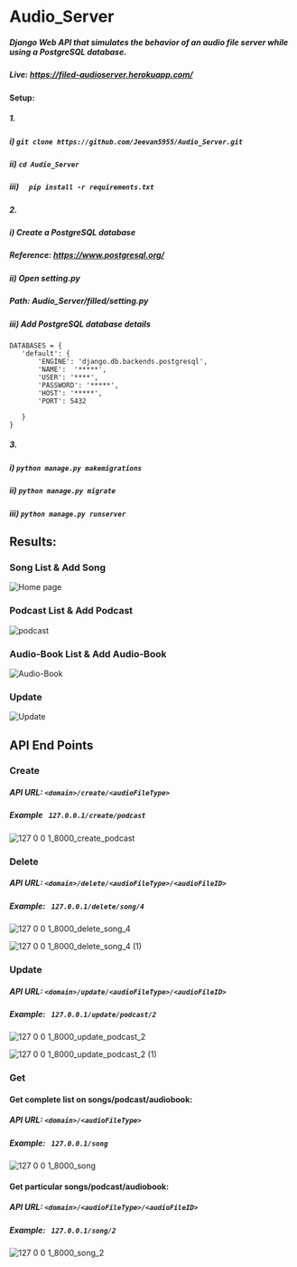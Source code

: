 ﻿# Audio_Server
 
 ##### Django Web API that simulates the behavior of an audio file server while using a PostgreSQL database.
 ##### Live: https://filed-audioserver.herokuapp.com/
 
 #### Setup:
 
 ##### 1.
 
 ##### i)  ```git clone https://github.com/Jeevan5955/Audio_Server.git```
 ##### ii) ```cd Audio_Server``` 
 ##### iii) ```  pip install -r requirements.txt```
 
 ##### 2.
 
 ##### i) Create a PostgreSQL database
 ##### Reference: https://www.postgresql.org/
 ##### ii) Open setting.py 
 ##### Path: Audio_Server/filled/setting.py
 ##### iii) Add PostgreSQL database details

 ```
 DATABASES = {
    'default': {
        'ENGINE': 'django.db.backends.postgresql',
        'NAME':  '*****',
        'USER': '****',
        'PASSWORD': '*****',
        'HOST': '*****',
        'PORT': 5432

    }
}
```

##### 3.

 ##### i)  ```python manage.py makemigrations```
 ##### ii) ```python manage.py migrate``` 
 ##### iii) ```python manage.py runserver```
 
 
## Results:

### Song List & Add Song

![Home page](https://user-images.githubusercontent.com/54932235/117993421-5982b200-b35d-11eb-8673-ccd8fe322479.png)


### Podcast List & Add Podcast

![podcast](https://user-images.githubusercontent.com/54932235/117993506-6e5f4580-b35d-11eb-8e52-2c6d41a34f28.png)

### Audio-Book List & Add Audio-Book

![Audio-Book](https://user-images.githubusercontent.com/54932235/117993622-88992380-b35d-11eb-9c8f-532a9e2601cd.png)

### Update

![Update](https://user-images.githubusercontent.com/54932235/117993747-9fd81100-b35d-11eb-9bfc-19e7d6f40eac.png)

## API End Points

### Create 


##### API URL: ```<domain>/create/<audioFileType>```

#####  Example ``` 127.0.0.1/create/podcast```

![127 0 0 1_8000_create_podcast](https://user-images.githubusercontent.com/54932235/117994334-17a63b80-b35e-11eb-865e-fe3cbf577c5b.png)

### Delete

##### API URL: ```<domain>/delete/<audioFileType>/<audioFileID>```

#####  Example: ``` 127.0.0.1/delete/song/4```

![127 0 0 1_8000_delete_song_4](https://user-images.githubusercontent.com/54932235/117994561-445a5300-b35e-11eb-9464-4ee404cbf605.png)

![127 0 0 1_8000_delete_song_4 (1)](https://user-images.githubusercontent.com/54932235/117994448-2ee52900-b35e-11eb-96ec-4b3c721c2820.png)

### Update

##### API URL: ```<domain>/update/<audioFileType>/<audioFileID>```

#####  Example: ``` 127.0.0.1/update/podcast/2```

![127 0 0 1_8000_update_podcast_2](https://user-images.githubusercontent.com/54932235/117994826-6fdd3d80-b35e-11eb-963a-d7b42f4235b6.png)

![127 0 0 1_8000_update_podcast_2 (1)](https://user-images.githubusercontent.com/54932235/117994856-753a8800-b35e-11eb-987b-6c1f14e538fa.png)

### Get



#### Get complete list on songs/podcast/audiobook:

#####  API URL: ```<domain>/<audioFileType>```
#####  Example: ``` 127.0.0.1/song```

![127 0 0 1_8000_song](https://user-images.githubusercontent.com/54932235/117995048-a1560900-b35e-11eb-8045-ce43091a3fd3.png)

#### Get particular songs/podcast/audiobook:

#####  API URL: ```<domain>/<audioFileType>/<audioFileID>```

#####  Example: ``` 127.0.0.1/song/2```

![127 0 0 1_8000_song_2](https://user-images.githubusercontent.com/54932235/117995254-cea2b700-b35e-11eb-8b6e-25d7d823d8c0.png)









 

